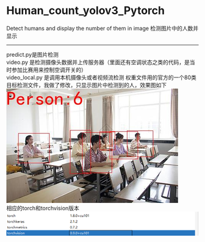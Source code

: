 # Human_count_yolov3_Pytorch
Detect humans and display the number of them in image 检测图片中的人数并显示
*** 
predict.py是图片检测    
video.py 是检测摄像头数据并上传服务器（里面还有空调状态之类的代码，是当时参加比赛用来控制空调开关的）   
video_local.py 是调用本机摄像头或者视频流检测
权重文件用的官方的一个80类目标检测文件，我做了修改，只显示图片中检测到的人，效果图如下   
![image](img.jpg)    
相应的torch和torchvision版本   
![image](pytorch_version.png)
